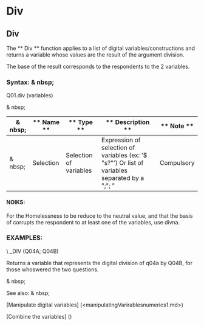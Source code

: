 # Div

## Div

The ** Div ** function applies to a list of digital variables/constructions and returns a variable whose values ​​are the result of the argument division.

The base of the result corresponds to the respondents to the 2 variables.

### Syntax: & nbsp;

Q01.div (variables)

& nbsp;

|& nbsp;|** Name ** |** Type ** |** Description ** |** Note ** |
|--- |--- |--- |--- |--- |
|& nbsp;|Selection |Selection of variables |Expression of selection of variables (ex: '$ "s?"') Or list of variables separated by a ";"; "|Compulsory |

#### NOIKS:

For the Homelessness to be reduce to the neutral value, and that the basis of corrupts the respondent to at least one of the variables, use divna.

### EXAMPLES:

\ _DIV (Q04A; Q04B)

Returns a variable that represents the digital division of q04a by Q04B, for those whoswered the two questions.

& nbsp;

See also: & nbsp;

[Manipulate digital variables] (<manipulatingVarirablesnumerics1.md>)

[Combine the variables] (<combine thevariables1.md>)